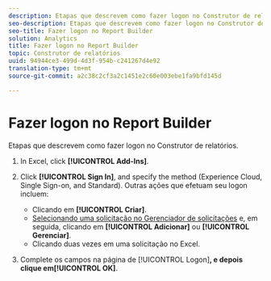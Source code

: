 ```yaml
---
description: Etapas que descrevem como fazer logon no Construtor de relatórios.
seo-description: Etapas que descrevem como fazer logon no Construtor de relatórios.
seo-title: Fazer logon no Report Builder
solution: Analytics
title: Fazer logon no Report Builder
topic: Construtor de relatórios
uuid: 94944ce3-499d-4d3f-954b-c241267d4e92
translation-type: tm+mt
source-git-commit: a2c38c2cf3a2c1451e2c60e003ebe1fa9bfd145d

---
```



# Fazer logon no Report Builder

Etapas que descrevem como fazer logon no Construtor de relatórios.

1. In Excel, click **[!UICONTROL Add-Ins]**.
1. Click **[!UICONTROL Sign In]**, and specify the method (Experience Cloud, Single Sign-on, and Standard). Outras ações que efetuam seu logon incluem:

   * Clicando em **[!UICONTROL Criar]**.
   * [Selecionando uma solicitação no Gerenciador de solicitações](../../../analyze/report-builder/manage-requests/r-arb-manage-requests.md) e, em seguida, clicando em **[!UICONTROL Adicionar]** ou **[!UICONTROL Gerenciar]**.
   * Clicando duas vezes em uma solicitação no Excel.

1. Complete os campos na página de [!UICONTROL Logon]**, e depois clique em[!UICONTROL OK]**.

